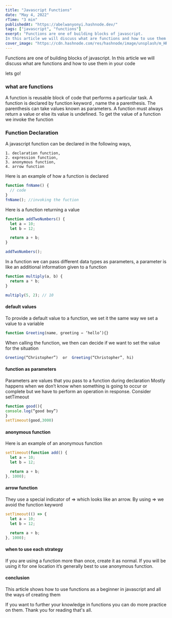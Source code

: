 ```yaml
---
title: "Javascript Functions"
date: "May 4, 2022"
rTime: "3 min"
publishedAt: "https://abelwanyonyi.hashnode.dev/"
tags: ["javascript", "functions"]
exerpt: "Functions are one of building blocks of javascript.
In this article we will discuss what are functions and how to use them in your code"
cover_image: "https://cdn.hashnode.com/res/hashnode/image/unsplash/m_HRfLhgABo/upload/v1651663228478/lbFWGdyGu.jpeg?w=1600&h=840&fit=crop&crop=entropy&auto=compress,format&format=webp"
---
```


Functions are one of building blocks of javascript.
In this article we will discuss what are functions and how to use them in your code

lets go!

### what are functions

A function is reusable block of code that performs a particular task. A function is declared by function keyword , name the a parenthesis. The parenthesis can take values known as parameters. A function must always return a value or else its value is undefined. To get the value of a function we invoke the function

### Function Declaration

A javascript function can be declared in the following ways,

    1. declaration function,
    2. expression function,
    3. anonymous function,
    4. arrow function

Here is an example of how a function is declared

```js
function fnName() {
  // code
}
fnName(); //invoking the fuction
```

Here is a function returning a value

```js
function addTwoNumbers() {
  let a = 10;
  let b = 12;

  return a + b;
}

addTwoNumbers();
```

In a function we can pass different data types as parameters, a parameter is like an additional information given to a function

```js
function multiply(a, b) {
  return a * b;
}

multiply(5, 2); // 10
```

#### default values

To provide a default value to a function, we set it the same way we set a value to a variable

```js
function Greeting(name, greeting = ‘hello’){}

```

When calling the function, we then can decide if we want to set the value for the situation

```js
Greeting(“Christopher”)  or  Greeting(“Christopher”, hi)
```

#### function as parameters

Parameters are values that you pass to a function during declaration Mostly happens when we don’t know when something is going to occur or complete but we have to perform an operation in response. Consider setTimeout

```js
function good(){
console.log(“good boy”)
}
setTimeout(good,3000)
```

#### anonymous function

Here is an example of an anonymous function

```js
setTimeout(function add() {
  let a = 10;
  let b = 12;

  return a + b;
}, 1000);
```

#### arrow function

They use a special indicator of => which looks like an arrow. By using => we avoid the function keyword

```js
setTimeout(() => {
  let a = 10;
  let b = 12;

  return a + b;
}, 1000);
```

#### when to use each strategy

If you are using a function more than once, create it as normal. If you will be using it for one location it’s generally best to use anonymous function.

#### conclusion

This article shows how to use functions as a beginner in javascript and all the ways of creating them

If you want to further your knowledge in functions you can do more practice on them. Thank you for reading that's all.
